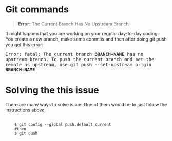 # Git commands

>**Error:** The Current Branch Has No Upstream Branch

It might happen that you are working on your regular day-to-day coding. You create a new branch, 
make some commits and then after doing git push you get this error:

<kbd>Error: fatal: The current branch **BRANCH-NAME** has no upstream branch.
To push the current branch and set the remote as upstream, use
git push --set-upstream origin **BRANCH-NAME**<kbd>

# Solving the this issue

There are many ways to solve issue. One of them would be to just follow the instructions above.
<pre>
  <code>
    $ git config --global push.default current 
    #then
    $ git push
  </code>
</pre>
